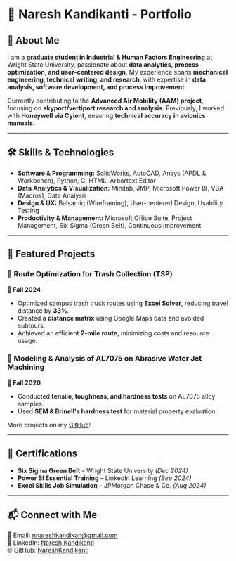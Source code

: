 # 🚀 Naresh Kandikanti - Portfolio

## 📌 About Me
I am a **graduate student in Industrial & Human Factors Engineering** at Wright State University, passionate about **data analytics, process optimization, and user-centered design**. My experience spans **mechanical engineering, technical writing, and research**, with expertise in **data analysis, software development, and process improvement**.

Currently contributing to the **Advanced Air Mobility (AAM) project**, focusing on **skyport/vertiport research and analysis**. Previously, I worked with **Honeywell via Cyient**, ensuring **technical accuracy in avionics manuals**.

---

## 🛠 Skills & Technologies
- **Software & Programming:** SolidWorks, AutoCAD, Ansys (APDL & Workbench), Python, C, HTML, Arbortext Editor
- **Data Analytics & Visualization:** Minitab, JMP, Microsoft Power BI, VBA (Macros), Data Analysis
- **Design & UX:** Balsamiq (Wireframing), User-centered Design, Usability Testing
- **Productivity & Management:** Microsoft Office Suite, Project Management, Six Sigma (Green Belt), Continuous Improvement

---

## 📂 Featured Projects
### **🔹 Route Optimization for Trash Collection (TSP)**  
**📅 Fall 2024**  
- Optimized campus trash truck routes using **Excel Solver**, reducing travel distance by **33%**.
- Created a **distance matrix** using Google Maps data and avoided subtours.
- Achieved an efficient **2-mile route**, minimizing costs and resource usage.

### **🔹 Modeling & Analysis of AL7075 on Abrasive Water Jet Machining**  
**📅 Fall 2020**  
- Conducted **tensile, toughness, and hardness tests** on AL7075 alloy samples.
- Used **SEM & Brinell's hardness test** for material property evaluation.

More projects on my [GitHub](#)!

---

## 📜 Certifications
- **Six Sigma Green Belt** – Wright State University *(Dec 2024)*
- **Power BI Essential Training** – LinkedIn Learning *(Sep 2024)*
- **Excel Skills Job Simulation** – JPMorgan Chase & Co. *(Aug 2024)*

---

## 📬 Connect with Me
📧 Email: [nnareshkandikan@gmail.com](mailto:nnareshkandikan@gmail.com)  
🔗 LinkedIn: [Naresh Kandikanti](#)  
🌐 GitHub: [NareshKandikanti](#)  
